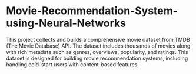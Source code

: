 # Movie-Recommendation-System-using-Neural-Networks

This project collects and builds a comprehensive movie dataset from TMDB (The Movie Database) API. The dataset includes thousands of movies along with rich metadata such as genres, overviews, popularity, and ratings.
This dataset is designed for building movie recommendation systems, including handling cold-start users with content-based features.
